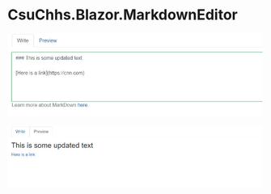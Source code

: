 # CsuChhs.Blazor.MarkdownEditor

![writing](https://github.com/csu-chhs/CsuChhs.Blazor.MarkdownEditor/blob/main/img/write.jpg?raw=true)

![preview](https://github.com/csu-chhs/CsuChhs.Blazor.MarkdownEditor/blob/main/img/preview.jpg?raw=true)

